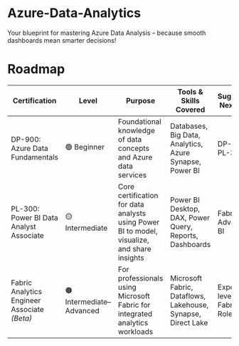 # Azure-Data-Analytics
Your blueprint for mastering Azure Data Analysis – because smooth dashboards mean smarter decisions!

# Roadmap
| Certification                                | Level              | Purpose                                                                 | Tools & Skills Covered                                         | Suggested Next Step        |
|---------------------------------------------|--------------------|-------------------------------------------------------------------------|----------------------------------------------------------------|----------------------------|
| DP-900: Azure Data Fundamentals              | 🟢 Beginner         | Foundational knowledge of data concepts and Azure data services         | Databases, Big Data, Analytics, Azure Synapse, Power BI        | DP-300 / PL-300            |
| PL-300: Power BI Data Analyst Associate      | 🟡 Intermediate     | Core certification for data analysts using Power BI to model, visualize, and share insights | Power BI Desktop, DAX, Power Query, Reports, Dashboards        | Fabric or Advanced BI      |
| Fabric Analytics Engineer Associate *(Beta)* | 🟠 Intermediate–Advanced | For professionals using Microsoft Fabric for integrated analytics workloads | Microsoft Fabric, Dataflows, Lakehouse, Synapse, Direct Lake   | Expert-level Fabric Roles  |
